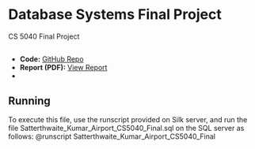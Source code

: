 
# Database Systems Final Project
CS 5040 Final Project

##
- **Code:** [GitHub Repo](https://github.com/dsatt30/Airline-DBMS)
- **Report (PDF):** [View Report](https://github.com/dsatt30/Airline-DBMS/blob/main/Satterthwaite_Kumar_Airport_CS5040_Final_REPORT.pdf)
- 

## Running
To execute this file, use the runscript provided on Silk server, and run the file Satterthwaite_Kumar_Airport_CS5040_Final.sql on the SQL server as follows: @runscript Satterthwaite_Kumar_Airport_CS5040_Final

